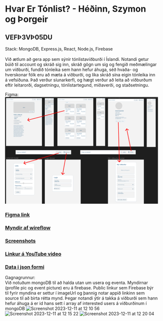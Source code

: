 # Hvar Er Tónlist? - Héðinn, Szymon og Þorgeir
## VEFÞ3VÞ05DU
Stack: MongoDB, Express.js, React, Node.js, Firebase <br> <br>
Við ætlum að gera app sem sýnir tónlistaviðburði í Íslandi. Notandi getur búið til account og skráð sig inn, skráð gögn um sig og fengið meðmælingar um viðburði, fundið tónleika sem hann hefur áhuga, séð hvaða- og hverskonar fólk eru að mæta á viðburði, og líka skráð sína eigin tónleika inn á vefsíðuna. Það verður síunarkerfi, og hægt verður að leita að viðburðum eftir leitarorði, dagsetningu, tónlistartegund, miðaverði, og staðsetningu.

Figma:
![alt text](https://github.com/SHTh-App23/HvarErTonlist/blob/main/Myndir/Screenshot%20(4).png) 

### [Figma link](https://www.figma.com/file/hmLHLiqnaKfYWJ4Ctm8CTS/HvarErTonlist?type=design&node-id=0%3A1&mode=design&t=2xE4WipAldwKl2Tm-1) <br>
### [Myndir af wireflow](wireflow.md) <br>
### [Screenshots](screenshots.md) <br>
### [Linkur á YouTube video](https://youtu.be/lGtoa6gp_d0) <br>
### [Data i json formi](https://github.com/SHTh-App23/HvarErTonlist/blob/main/data%20(1).json) <br>

Gagnagrunnur: <br>
Við notuðum mongoDB til að halda utan um usera og eventa. Myndirnar (profile pic og event picture) eru á firebase. Public linkur sem Firebase býr til fyrir myndina er settur í imageUrl og þannig notar appið linkinn sem source til að birta rétta mynd. Þegar notandi ýtir á takka á viðburði sem hann hefur áhuga á er id hans sett í array af interested users á viðburðinum í mongoDB 
<img width="696" alt="Screenshot 2023-12-11 at 12 10 56" src="https://github.com/SHTh-App23/HvarErTonlist/assets/89400863/605d1f5d-e900-41dd-a5b2-379df8ccfdbe">
<img width="954" alt="Screenshot 2023-12-11 at 12 15 22" src="https://github.com/SHTh-App23/HvarErTonlist/assets/89400863/cdfa4bd2-b7db-4b58-b20b-0341e3d9be70">
<img width="837" alt="Screenshot 2023-12-11 at 12 20 04" src="https://github.com/SHTh-App23/HvarErTonlist/assets/89400863/5f84354b-267a-4c01-8dbc-7bdb87cd7959">
